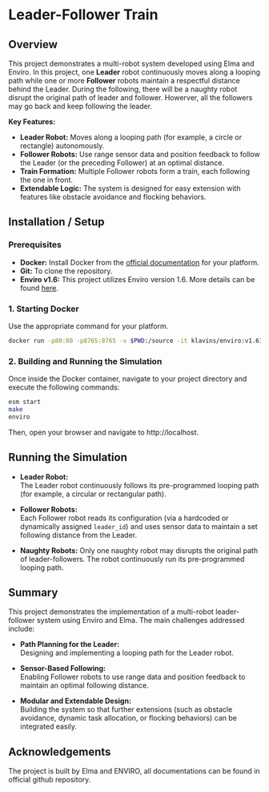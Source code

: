 # Leader-Follower Train

## Overview

This project demonstrates a multi-robot system developed using Elma and Enviro. In this project, one **Leader** robot continuously moves along a looping path while one or more **Follower** robots maintain a respectful distance behind the Leader. During the following, there will be a naughty robot disrupt the original path of leader and follower. Howerver, all the followers may go back and keep following the leader.

**Key Features:**

- **Leader Robot:** Moves along a looping path (for example, a circle or rectangle) autonomously.
- **Follower Robots:** Use range sensor data and position feedback to follow the Leader (or the preceding Follower) at an optimal distance.
- **Train Formation:** Multiple Follower robots form a train, each following the one in front.
- **Extendable Logic:** The system is designed for easy extension with features like obstacle avoidance and flocking behaviors.

## Installation / Setup

### Prerequisites

- **Docker:** Install Docker from the [official documentation](https://docs.docker.com/install/) for your platform.
- **Git:** To clone the repository.
- **Enviro v1.6:** This project utilizes Enviro version 1.6. More details can be found [here](https://github.com/klavinslab/enviro).

### 1. Starting Docker

Use the appropriate command for your platform.

```bash
docker run -p80:80 -p8765:8765 -v $PWD:/source -it klavins/enviro:v1.61 bash
```

### 2. Building and Running the Simulation

Once inside the Docker container, navigate to your project directory and execute the following commands:

```bash
esm start
make
enviro
```
Then, open your browser and navigate to http://localhost.

## Running the Simulation

- **Leader Robot:**  
  The Leader robot continuously follows its pre-programmed looping path (for example, a circular or rectangular path).

- **Follower Robots:**  
  Each Follower robot reads its configuration (via a hardcoded or dynamically assigned `leader_id`) and uses sensor data to maintain a set following distance from the Leader.

- **Naughty Robots:**
  Only one naughty robot may disrupts the original path of leader-followers. The robot continuously run its pre-programmed looping path.
  
## Summary

This project demonstrates the implementation of a multi-robot leader-follower system using Enviro and Elma. The main challenges addressed include:

- **Path Planning for the Leader:**  
  Designing and implementing a looping path for the Leader robot.

- **Sensor-Based Following:**  
  Enabling Follower robots to use range data and position feedback to maintain an optimal following distance.

- **Modular and Extendable Design:**  
  Building the system so that further extensions (such as obstacle avoidance, dynamic task allocation, or flocking behaviors) can be integrated easily.

## Acknowledgements
The project is built by Elma and ENVIRO, all documentations can be found in official github repository.

